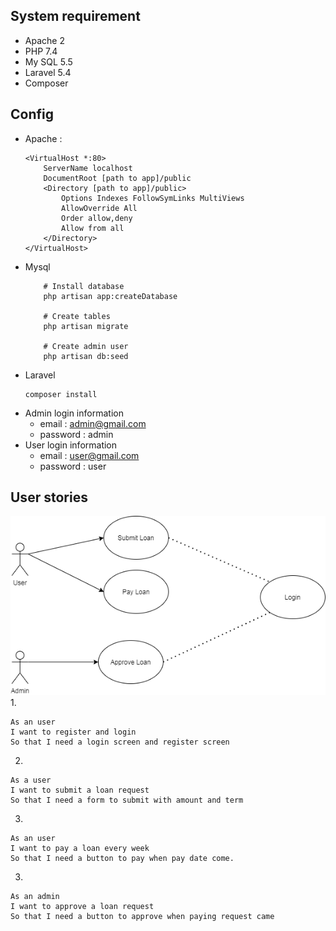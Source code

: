 ## System requirement
- Apache 2
- PHP 7.4
- My SQL 5.5
- Laravel 5.4
- Composer
## Config 
- Apache : 
    ```
    <VirtualHost *:80>
        ServerName localhost
        DocumentRoot [path to app]/public
        <Directory [path to app]/public>
            Options Indexes FollowSymLinks MultiViews
            AllowOverride All
            Order allow,deny
            Allow from all
        </Directory>
    </VirtualHost>
    ``` 
- Mysql 
    ```
        # Install database
        php artisan app:createDatabase

        # Create tables
        php artisan migrate
        
        # Create admin user
        php artisan db:seed
    ```
- Laravel 
    ```
    composer install
    ```
- Admin login information
    + email : admin@gmail.com
    + password : admin
- User login information
    + email : user@gmail.com
    + password : user
## User stories
![User Case](./user-case.png)
1.
```
As an user 
I want to register and login 
So that I need a login screen and register screen 
``` 

2.
```
As a user 
I want to submit a loan request
So that I need a form to submit with amount and term
```

3.
```
As an user 
I want to pay a loan every week
So that I need a button to pay when pay date come.
```

3.
```
As an admin 
I want to approve a loan request
So that I need a button to approve when paying request came
```
